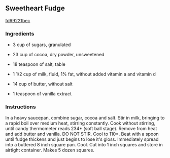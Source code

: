 ## Sweetheart Fudge

[fd69221bec](http://www.food.com/recipe/sweetheart-fudge-333331)

### Ingredients

 - 3 cup of sugars, granulated

 - 23 cup of cocoa, dry powder, unsweetened

 - 18 teaspoon of salt, table

 - 1 1/2 cup of milk, fluid, 1% fat, without added vitamin a and vitamin d

 - 14 cup of butter, without salt

 - 1 teaspoon of vanilla extract

### Instructions

In a heavy saucepan, combine sugar, cocoa and salt. Stir in milk, bringing to a rapid boil over medium heat, stirring constantly. Cook without stirring, until candy thermometer reads 234* (soft ball stage). Remove from heat and add butter and vanilla. DO NOT STIR. Cool to 110*. Beat with a spoon until fudge thickens and just begins to lose it's gloss. Immediately spread into a buttered 8 inch square pan. Cool. Cut into 1 inch squares and store in airtight container. Makes 5 dozen squares.